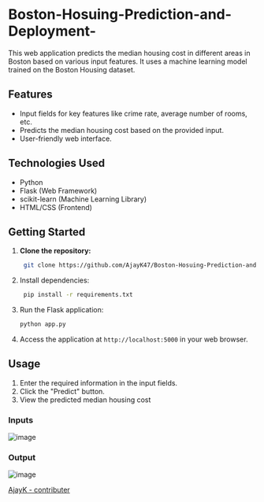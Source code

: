 # Boston-Hosuing-Prediction-and-Deployment-
This web application predicts the median housing cost in different areas in Boston based on various input features. It uses a machine learning model trained on the Boston Housing dataset.

## Features

- Input fields for key features like crime rate, average number of rooms, etc.
- Predicts the median housing cost based on the provided input.
- User-friendly web interface.

## Technologies Used

- Python
- Flask (Web Framework)
- scikit-learn (Machine Learning Library)
- HTML/CSS (Frontend)

## Getting Started

1. **Clone the repository:**
   ```bash
    git clone https://github.com/AjayK47/Boston-Hosuing-Prediction-and-Deployment-.git
    ```
2. Install dependencies:
   ```bash
    pip install -r requirements.txt
    ```
3. Run the Flask application:

    ```bash
    python app.py
    ```
4. Access the application at `http://localhost:5000` in your web browser.

## Usage

1. Enter the required information in the input fields.
2. Click the "Predict" button.
3. View the predicted median housing cost

### Inputs

![image](https://github.com/AjayK47/Boston-Hosuing-Prediction-and-Deployment-/assets/88961945/59ff6dda-b3ab-42e4-986b-a4dda66c7fac)

### Output

![image](https://github.com/AjayK47/Boston-Hosuing-Prediction-and-Deployment-/assets/88961945/8aafe422-8426-4d62-88f5-7ff3e3208155)


[AjayK - contributer](https://github.com/AjayK47)


